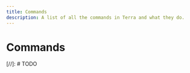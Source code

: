 ```yaml
---
title: Commands
description: A list of all the commands in Terra and what they do.
---
```


# Commands

[//]: # TODO